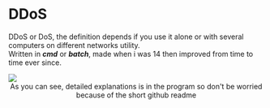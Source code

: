 # DDoS

DDoS or DoS, the definition depends if you use it alone or with several computers on different networks utility.<br>
Written in ***cmd*** or ***batch***, made when i was 14 then improved from time to time ever since.

<img src="https://i.ibb.co/ZMp5Vqp/Ska-rmavbild-2020-01-23-kl-20-49-56.png">

<center > As you can see, detailed explanations is in the program so don't be worried because of the short github readme</center>

